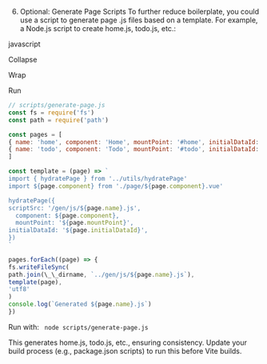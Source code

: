 6. Optional: Generate Page Scripts
   To further reduce boilerplate, you could use a script to generate page .js files based on a template. For example, a Node.js script to create home.js, todo.js, etc.:

javascript

Collapse

Wrap

Run

```js
// scripts/generate-page.js
const fs = require('fs')
const path = require('path')

const pages = [
{ name: 'home', component: 'Home', mountPoint: '#home', initialDataId: 'home-initial-data' },
{ name: 'todo', component: 'Todo', mountPoint: '#todo', initialDataId: 'todo-initial-data' },
]

const template = (page) => `
import { hydratePage } from '../utils/hydratePage'
import ${page.component} from './page/${page.component}.vue'

hydratePage({
scriptSrc: '/gen/js/${page.name}.js',
  component: ${page.component},
  mountPoint: '${page.mountPoint}',
initialDataId: '${page.initialDataId}',
})
`

pages.forEach((page) => {
fs.writeFileSync(
path.join(\_\_dirname, `../gen/js/${page.name}.js`),
template(page),
'utf8'
)
console.log(`Generated ${page.name}.js`)
})
```

Run with:
<code>
node scripts/generate-page.js
</code>

This generates home.js, todo.js, etc., ensuring consistency. Update your build process (e.g., package.json scripts) to run this before Vite builds.
